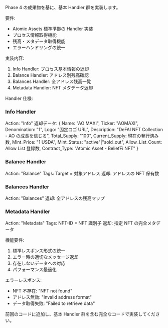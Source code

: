 Phase 4 の成果物を基に、基本 Handler 群を実装します。

要件:

- Atomic Assets 標準準拠の Handler 実装
- プロセス情報取得機能
- 残高・メタデータ取得機能
- エラーハンドリングの統一

実装内容:

1. Info Handler: プロセス基本情報の返却
2. Balance Handler: アドレス別残高確認
3. Balances Handler: 全アドレス残高一覧
4. Metadata Handler: NFT メタデータ返却

Handler 仕様:

### Info Handler

Action: "Info"
返却データ:
{
Name: "AO MAXI",
Ticker: "AOMAXI",
Denomination: "1",
Logo: "固定ロゴ URL",
Description: "DeFAI NFT Collection - AO の成長を信じる",
Total_Supply: "100",
Current_Supply: 現在の発行済み数,
Mint_Price: "1 USDA",
Mint_Status: "active"|"sold_out",
Allow_List_Count: Allow List 登録数,
Contract_Type: "Atomic Asset - BeliefFi NFT"
}

### Balance Handler

Action: "Balance"
Tags: Target = 対象アドレス
返却: アドレスの NFT 保有数

### Balances Handler

Action: "Balances"
返却: 全アドレスの残高マップ

### Metadata Handler

Action: "Metadata"
Tags: NFT-ID = NFT 識別子
返却: 指定 NFT の完全メタデータ

機能要件:

1. 標準レスポンス形式の統一
2. エラー時の適切なメッセージ返却
3. 存在しないデータへの対応
4. パフォーマンス最適化

エラーレスポンス:

- NFT 不存在: "NFT not found"
- アドレス無効: "Invalid address format"
- データ取得失敗: "Failed to retrieve data"

前回のコードに追加し、基本 Handler 群を含む完全なコードで実装してください。
